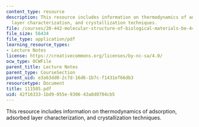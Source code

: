 ```yaml
---
content_type: resource
description: This resource includes information on thermodynamics of adsorption, adsorbed
  layer characterization, and crystallization techniques.
file: /courses/20-442-molecular-structure-of-biological-materials-be-442-fall-2005/42f163331bd9055e930643a8d0704cb5_111505.pdf
file_size: 56434
file_type: application/pdf
learning_resource_types:
- Lecture Notes
license: https://creativecommons.org/licenses/by-nc-sa/4.0/
ocw_type: OCWFile
parent_title: Lecture Notes
parent_type: CourseSection
parent_uid: e3a63dd0-2c7d-16d6-1b7c-f1431ef66db3
resourcetype: Document
title: 111505.pdf
uid: 42f16333-1bd9-055e-9306-43a8d0704cb5
---
```

This resource includes information on thermodynamics of adsorption, adsorbed layer characterization, and crystallization techniques.